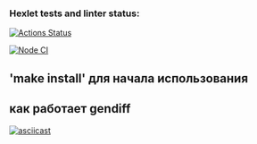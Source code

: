 ### Hexlet tests and linter status:
[![Actions Status](https://github.com/phenixBolseChemTree/frontend-project-lvl2/workflows/hexlet-check/badge.svg)](https://github.com/phenixBolseChemTree/frontend-project-lvl2/actions)

[![Node CI](https://github.com/phenixBolseChemTree/frontend-project-lvl2/actions/workflows/node.js.yml/badge.svg)](https://github.com/phenixBolseChemTree/frontend-project-lvl2/actions/workflows/node.js.yml)

## 'make install' для начала использования

## как работает gendiff
[![asciicast](https://asciinema.org/a/585916.svg)](https://asciinema.org/a/585916)

